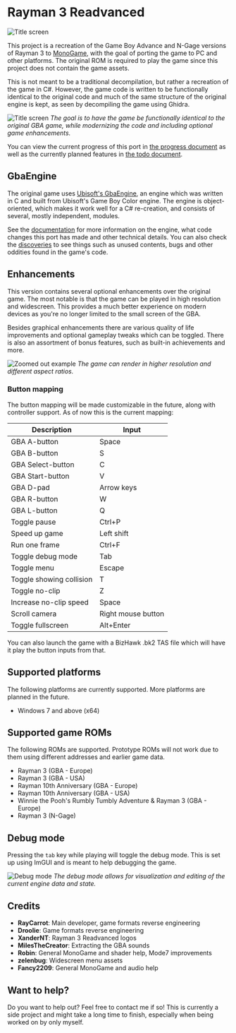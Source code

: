 # Rayman 3 Readvanced
![Title screen](assets/logo/rayman_3_readvanced.png)

This project is a recreation of the Game Boy Advance and N-Gage versions of Rayman 3 to [MonoGame](https://monogame.net), with the goal of porting the game to PC and other platforms. The original ROM is required to play the game since this project does not contain the game assets.

This is not meant to be a traditional decompilation, but rather a recreation of the game in C#. However, the game code is written to be functionally identical to the original code and much of the same structure of the original engine is kept, as seen by decompiling the game using Ghidra.

![Title screen](assets/screenshots/title_screen.png)
*The goal is to have the game be functionally identical to the original GBA game, while modernizing the code and including optional game enhancements.*

You can view the current progress of this port in [the progress document](PROGRESS.md) as well as the currently planned features in [the todo document](TODO.md).

## GbaEngine
The original game uses [Ubisoft's GbaEngine](https://raymanpc.com/wiki/en/GbaEngine), an engine which was written in C and built from Ubisoft's Game Boy Color engine. The engine is object-oriented, which makes it work well for a C# re-creation, and consists of several, mostly independent, modules.

See the [documentation](gbaengine/documentation.md) for more information on the engine, what code changes this port has made and other technical details. You can also check the [discoveries](gbaengine/discoveries.md) to see things such as unused contents, bugs and other oddities found in the game's code.

## Enhancements
This version contains several optional enhancements over the original game. The most notable is that the game can be played in high resolution and widescreen. This provides a much better experience on modern devices as you're no longer limited to the small screen of the GBA.

Besides graphical enhancements there are various quality of life improvements and optional gameplay tweaks which can be toggled. There is also an assortment of bonus features, such as built-in achievements and more.

![Zoomed out example](assets/screenshots/zoom_out.png)
*The game can render in higher resolution and different aspect ratios.*

### Button mapping
The button mapping will be made customizable in the future, along with controller support. As of now this is the current mapping:

| **Description**          | **Input**          |
|--------------------------|--------------------|
| GBA A-button             | Space              |
| GBA B-button             | S                  |
| GBA Select-button        | C                  |
| GBA Start-button         | V                  |
| GBA D-pad                | Arrow keys         |
| GBA R-button             | W                  |
| GBA L-button             | Q                  |
| Toggle pause             | Ctrl+P             |
| Speed up game            | Left shift         |
| Run one frame            | Ctrl+F             |
| Toggle debug mode        | Tab                |
| Toggle menu              | Escape             |
| Toggle showing collision | T                  |
| Toggle no-clip           | Z                  |
| Increase no-clip speed   | Space              |
| Scroll camera            | Right mouse button |
| Toggle fullscreen        | Alt+Enter          |

You can also launch the game with a BizHawk .bk2 TAS file which will have it play the button inputs from that.

## Supported platforms
The following platforms are currently supported. More platforms are planned in the future.

- Windows 7 and above (x64)

## Supported game ROMs
The following ROMs are supported. Prototype ROMs will not work due to them using different addresses and earlier game data.

- Rayman 3 (GBA - Europe)
- Rayman 3 (GBA - USA)
- Rayman 10th Anniversary (GBA - Europe)
- Rayman 10th Anniversary (GBA - USA)
- Winnie the Pooh's Rumbly Tumbly Adventure & Rayman 3 (GBA - Europe)
- Rayman 3 (N-Gage)

## Debug mode
Pressing the `tab` key while playing will toggle the debug mode. This is set up using ImGUI and is meant to help debugging the game.

![Debug mode](assets/screenshots/debug_mode.png)
*The debug mode allows for visualization and editing of the current engine data and state.*

## Credits
- **RayCarrot**: Main developer, game formats reverse engineering
- **Droolie**: Game formats reverse engineering
- **XanderNT**: Rayman 3 Readvanced logos
- **MilesTheCreator**: Extracting the GBA sounds
- **Robin**: General MonoGame and shader help, Mode7 improvements
- **zelenbug**: Widescreen menu assets
- **Fancy2209**: General MonoGame and audio help

## Want to help?
Do you want to help out? Feel free to contact me if so! This is currently a side project and might take a long time to finish, especially when being worked on by only myself.
